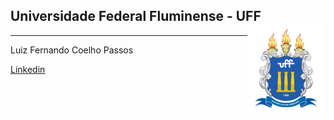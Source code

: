 ## Universidade Federal Fluminense - UFF <img src="man/figures/UFF_brasao.png" align="right" />

---

Luiz Fernando Coelho Passos

[Linkedin](https://www.linkedin.com/in/luizfernandocoelhopassos/)
